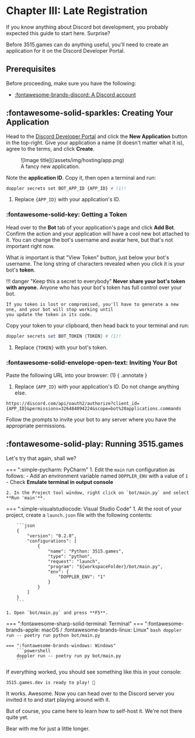 # Chapter III: Late Registration

If you know anything about Discord bot development, you probably expected this guide to start here. Surprise?

Before 3515.games can do anything useful, you'll need to create an application for it on the Discord Developer Portal.

## Prerequisites

Before proceeding, make sure you have the following:

- [:fontawesome-brands-discord: A Discord account](https://discord.com)

## :fontawesome-solid-sparkles: Creating Your Application

Head to the [Discord Developer Portal](https://discord.com/developers) and click the **New Application** button in
the top-right. Give your application a name (it doesn't matter what it is), agree to the terms, and click **Create**.

<figure markdown>
  ![Image title](/assets/img/hosting/app.png)
  <figcaption>A fancy new application.</figcaption>
</figure>

Note the **application ID**. Copy it, then open a terminal and run:

```bash
doppler secrets set BOT_APP_ID {APP_ID} # (1)!
```

1. Replace `{APP_ID}` with your application's ID.

### :fontawesome-solid-key: Getting a Token

Head over to the **Bot** tab of your application's page and click **Add Bot**. Confirm the action and your application
will have a cool new bot attached to it. You can change the bot's username and avatar here, but that's not important
right now.

What *is* important is that "View Token" button, just below your bot's username. The long string of characters
revealed when you click it is your bot's **token**.

!!! danger "Keep this a secret to everybody"
    **Never share your bot's token with anyone.** Anyone who has your bot's token has full control over your bot.
    
    If you token is lost or compromised, you'll have to generate a new one, and your bot will stop working until
    you update the token in its code.

Copy your token to your clipboard, then head back to your terminal and run:

```powershell
doppler secrets set BOT_TOKEN {TOKEN} # (1)!
```

1. Replace `{TOKEN}` with your bot's token.

### :fontawesome-solid-envelope-open-text: Inviting Your Bot

Paste the following URL into your browser: (1)
{ .annotate }

1. Replace `{APP_ID}` with your application's ID. Do not change anything else.

```text
https://discord.com/api/oauth2/authorize?client_id={APP_ID}&permissions=326484094224&scope=bot%20applications.commands
```

Follow the prompts to invite your bot to any server where you have the appropriate permissions.

## :fontawesome-solid-play: Running 3515.games

Let's try that again, shall we?

=== ":simple-pycharm: PyCharm"
    1. Edit the `main` run configuration as follows:
        - Add an environment variable named `DOPPLER_ENV` with a value of `1`
        - Check **Emulate terminal in output console**

    2. In the Project tool window, right click on `bot/main.py` and select **Run 'main'**.

=== ":simple-visualstudiocode: Visual Studio Code"
    1. At the root of your project, create a `launch.json` file with the following contents:
            
        ```json
        {
            "version": "0.2.0",
            "configurations": [
                {
                    "name": "Python: 3515.games",
                    "type": "python",
                    "request": "launch",
                    "program": "${workspaceFolder}/bot/main.py",
                    "env": {
                        "DOPPLER_ENV": "1"
                    }
                }
            ]
        }
        ```

    1. Open `bot/main.py` and press **F5**.

=== ":fontawesome-sharp-solid-terminal: Terminal"
    === ":fontawesome-brands-apple: macOS / :fontawesome-brands-linux: Linux"
        ```bash
        doppler run -- poetry run python bot/main.py
        ```
    
    === ":fontawesome-brands-windows: Windows"
        ```powershell
        doppler run -- poetry run py bot/main.py
        ```

If everything worked, you should see something like this in your console:

```text
3515.games.dev is ready to play! 🎉
```

It works. Awesome. Now you can head over to the Discord server you invited it to and start playing around with it.

But of course, you came here to learn how to self-host it. We're not there quite yet.

Bear with me for just a little longer.